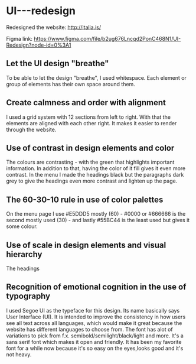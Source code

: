 # UI---redesign

Redesigned the website: http://italia.is/


Figma link: https://www.figma.com/file/b2ug676Lncqd2PonC468N1/UI-Redesign?node-id=0%3A1


<h2>Let the UI design "breathe"</h2>
To be able to let the design "breathe", I used whitespace. Each element or group of elements has their own space around them.


<h2>Create calmness and order with alignment</h2>
I used a grid system with 12 sections from left to right. With that the elements are aligned with each other right. It makes it easier to render through the website.


<h2>Use of contrast in design elements and color</h2>
The colours are contrasting - with the green that highlights important information. In addition to that, having the color of it fill gives it even more contrast. In the menu I made the headings black but the paragraphs dark grey to give the headings even more contrast and lighten up the page.

<h2>The 60-30-10 rule in use of color palettes</h2>
On the menu page I use #E5DDD5 mostly (60) - #0000 or #666666 is the second mostly used (30) - and lastly #55BC44 is the least used but gives it some colour.

<h2>Use of scale in design elements and visual hierarchy</h2>
The headings 


<h2>Recognition of emotional cognition in the use of typography</h2>
I used Segoe UI as the typeface for this design. Its name basically says User Interface (UI). It is intended to improve the consistency in how users see all text across all languages, which would make it great because the website has different languages to choose from. The font has alot of variations to pick from f.x. semibold/semilight/black/light and more. It's a sans serif font which makes it open and friendly. 
It has been my favorite font for a while now because it's so easy on the eyes,looks good and it's not heavy.
